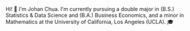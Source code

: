 Hi! 👋 I'm Johan Chua. I'm currently pursuing a double major in (B.S.) Statistics & Data Science and (B.A.) Business Economics, and a minor in Mathematics at the University of California, Los Angeles (UCLA). 🎓


